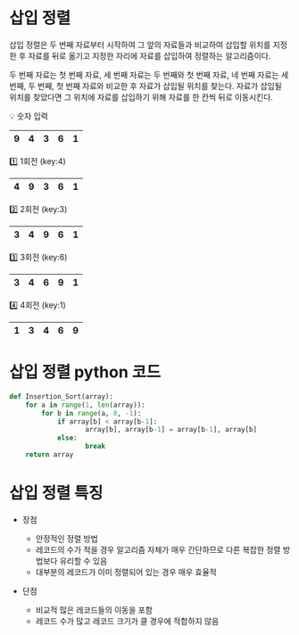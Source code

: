 # 삽입 정렬

삽입 정렬은 두 번째 자료부터 시작하여 그 앞의 자료들과 비교하여 삽입할 위치를 지정한 후 자료를 뒤로
옮기고 지정한 자리에 자료를 삽입하여 정렬하는 알고리즘이다.

두 번째 자료는 첫 번째 자료, 세 번째 자료는 두 번째와 첫 번째 자료, 네 번째 자료는 세 번째, 두 번째,
첫 번째 자료와 비교한 후 자료가 삽입될 위치를 찾는다. 자료가 삽입될 위치를 찾았다면 그 위치에 자료를
삽입하기 위해 자료를 한 칸씩 뒤로 이동시킨다.

💡 숫자 입력

| 9 | 4 | 3 | 6 | 1 |
|---|---|---|---|---|

1️⃣ 1회전 (key:4)

| 4 | 9 | 3 | 6 | 1 |
|---|---|---|---|---|

2️⃣ 2회전 (key:3)

| 3 | 4 | 9 | 6 | 1 |
|---|---|---|---|---|

3️⃣ 3회전 (key:6)

| 3 | 4 | 6 | 9 | 1 |
|---|---|---|---|---|

4️⃣ 4회전 (key:1)

| 1 | 3 | 4 | 6 | 9 |
|---|---|---|---|---|

# 삽입 정렬 python 코드

```python
def Insertion_Sort(array):
    for a in range(1, len(array)):
        for b in range(a, 0, -1):
            if array[b] < array[b-1]:
                   array[b], array[b-1] = array[b-1], array[b]
            else:
                   break
    return array
```

# 삽입 정렬 특징

* 장점

    * 안정적인 정렬 방법
    * 레코드의 수가 적을 경우 알고리즘 자체가 매우 간단하므로 다른 복잡한 정렬 방법보다 유리할 수 있음
    * 대부분의 레코드가 이미 정렬되어 있는 경우 매우 효율적

* 단점

    * 비교적 많은 레코드들의 이동을 포함
    * 레코드 수가 많고 레코드 크기가 클 경우에 적합하지 않음
